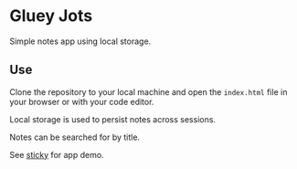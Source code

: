 # Gluey Jots
Simple notes app using local storage.

## Use
Clone the repository to your local machine and open the `index.html` file in your browser or with your code editor.

Local storage is used to persist notes across sessions.

Notes can be searched for by title.

See [sticky](https://callumgrayson.github.io/sticky/ "Sticky App") for app demo.

